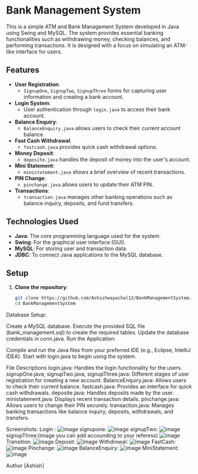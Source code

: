 # Bank Management System

This is a simple ATM and Bank Management System developed in Java using Swing and MySQL. The system provides essential banking functionalities such as withdrawing money, checking balances, and performing transactions. It is designed with a focus on simulating an ATM-like interface for users.

## Features

- **User Registration**: 
  - `SignupOne`, `SignupTwo`, `SignupThree` forms for capturing user information and creating a bank account.
- **Login System**: 
  - User authentication through `login.java` to access their bank account.
- **Balance Enquiry**: 
  - `BalanceEnquiry.java` allows users to check their current account balance.
- **Fast Cash Withdrawal**: 
  - `fastcash.java` provides quick cash withdrawal options.
- **Money Deposit**: 
  - `deposite.java` handles the deposit of money into the user's account.
- **Mini Statement**: 
  - `ministatement.java` shows a brief overview of recent transactions.
- **PIN Change**: 
  - `pinchange.java` allows users to update their ATM PIN.
- **Transactions**: 
  - `transaction.java` manages other banking operations such as balance inquiry, deposits, and fund transfers.

## Technologies Used

- **Java**: The core programming language used for the system.
- **Swing**: For the graphical user interface (GUI).
- **MySQL**: For storing user and transaction data.
- **JDBC**: To connect Java applications to the MySQL database.

## Setup

1. **Clone the repository**:

   ```bash
   git clone https://github.com/Ashishwayachal12/BankManagementSystem.git
   cd BankManagementSystem
Database Setup:

Create a MySQL database.
Execute the provided SQL file (bank_management.sql) to create the required tables.
Update the database credentials in conn.java.
Run the Application:

Compile and run the Java files from your preferred IDE (e.g., Eclipse, IntelliJ IDEA).
Start with login.java to begin using the system.

File Descriptions
login.java: Handles the login functionality for the users.
signupOne.java, signupTwo.java, signupThree.java: Different stages of user registration for creating a new account.
BalanceEnquiry.java: Allows users to check their current balance.
fastcash.java: Provides an interface for quick cash withdrawals.
deposite.java: Handles deposits made by the user.
ministatement.java: Displays recent transaction details.
pinchange.java: Allows users to change their PIN securely.
transaction.java: Manages banking transactions like balance inquiry, deposits, withdrawals, and transfers.

Screenshots:
Login :
![image](https://github.com/user-attachments/assets/883eb4ab-cb09-45c8-bdb0-1dc6b723d183)
signupone:
![image](https://github.com/user-attachments/assets/2602e72c-bc63-4e73-91f4-8238ce2ddb61)
signupTwo:
![image](https://github.com/user-attachments/assets/3adea0a5-6c0e-4562-b34b-54eb70365439)
signupThree:(image you can add accounding to your referess)
![image](https://github.com/user-attachments/assets/720e376f-d08d-4687-bd26-713b267f99e9)
Transition:
![image](https://github.com/user-attachments/assets/fcadd43e-1f72-4053-89e8-36d9d43d6343)
Deposit:
![image](https://github.com/user-attachments/assets/aa3aaf78-d3c2-45f7-aaf7-2f0075e25c40)
Withdrowal:
![image](https://github.com/user-attachments/assets/38c6d839-7e67-42ef-abb0-c18bf4b558a9)
FastCash:
![image](https://github.com/user-attachments/assets/0281df4f-b69a-46c1-b03a-ad144d932510)
Pinchange:
![image](https://github.com/user-attachments/assets/7672fb3c-e093-4543-a522-dd5750aa9579)
BalanceEnquiry:
![image](https://github.com/user-attachments/assets/8d28ab63-c257-440d-b000-3914388c02e0)
MiniStatement:
![image](https://github.com/user-attachments/assets/b9ab56dc-6896-4abb-ad56-8e147fb4c190)


Author
[Ashish]



